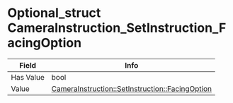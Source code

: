 # Optional_struct CameraInstruction_SetInstruction_FacingOption

<table><thead><tr><th>Field</th><th>Info</th></tr></thead><tbody>
<tr><td>Has Value</td><td>bool</td></tr>
<tr><td>Value</td><td><a href="../types/CameraInstruction_SetInstruction_FacingOption.md">CameraInstruction::SetInstruction::FacingOption</a></td></tr>
</tbody></table>